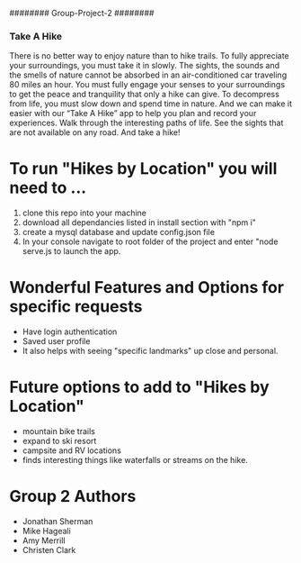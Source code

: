 ######## Group-Project-2 ########
   ### Take A Hike ####
There is no better way to enjoy nature than to hike trails. To fully appreciate your surroundings, you must take it in slowly. The sights, the sounds and the smells of nature cannot be absorbed in an air-conditioned car traveling 80 miles an hour. You must fully engage your senses to your surroundings to get the peace and tranquility that only a hike can give. To decompress from life, you must slow down and spend time in nature. And we can make it easier with our “Take A Hike” app to help you plan and record your experiences. Walk through the interesting paths of life. See the sights that are not available on any road. And take a hike!

# To run "Hikes by Location" you will need to ...
1. clone this repo into your machine
2. download all dependancies listed in install section with "npm i"
3. create a mysql database and update config.json file
4. In your console navigate to root folder of the project and enter "node serve.js to launch the app.

# Wonderful Features and Options for specific requests 
* Have login authentication 
* Saved user profile
* It also helps with seeing "specific landmarks" up close and personal.

# Future options to add to "Hikes by Location" 
* mountain bike trails
* expand to ski resort
* campsite and RV locations
* finds interesting things like waterfalls or streams on the hike.

# Group 2 Authors
* Jonathan Sherman
* Mike Hageali
* Amy Merrill
* Christen Clark


